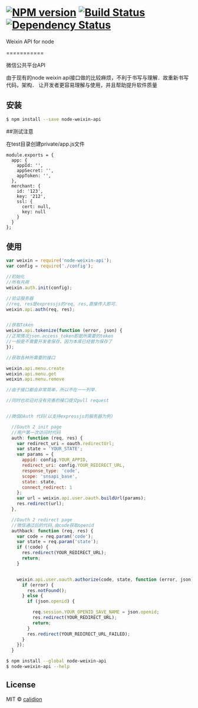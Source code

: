 #  [![NPM version][npm-image]][npm-url] [![Build Status][travis-image]][travis-url] [![Dependency Status][daviddm-image]][daviddm-url]

Weixin API for node

===========

微信公共平台API

由于现有的node weixin api接口做的比较麻烦，不利于书写与理解．故重新书写代码，架构．
让开发者更容易理解与使用，并且帮助提升软件质量


## 安装

```sh
$ npm install --save node-weixin-api
```

##测试注意

在test目录创建private/app.js文件

```
module.exports = {
  app: {
    appId: '',
    appSecret: '',
    appToken: '',
  },
  merchant: {
    id: '123',
    key: '212',
    ssl: {
      cert: null,
      key: null
    }
  }
};
```


## 使用

```js
var weixin = require('node-weixin-api');
var config = require('./config');

//初始化
//所有共用
weixin.auth.init(config);

//验证服务器
//req, res是expressjs的req, res,直接传入即可．
weixin.api.auth(req, res);


//获取Token
weixin.api.tokenize(function (error, json) {
//正常情况json.access_token即是所需要的token
//一般是不需要开发者保存，因为本库已经替为保存了
});

//获取各种所需要的接口

weixin.api.menu.create
weixin.api.menu.get
weixin.api.menu.remove

//由于接口都会非常简单，所以不在一一列举．

//同时也欢迎对没有完善的接口提交pull request


//微信OAuth 代码(以支持expressjs的服务器为例)

  //Oauth 2 init page
  //用户第一次访问时代码
  auth: function (req, res) {
    var redirect_uri = oauth.redirectUrl;
    var state = 'YOUR_STATE';
    var params = {
      appid: config.YOUR_APPID,
      redirect_uri: config.YOUR_REDIRECT_URL,
      response_type: 'code',
      scope: 'snsapi_base',
      state: state,
      connect_redirect: 1
    };
    var url = weixin.api.user.oauth.buildUrl(params);
    res.redirect(url);
  },

  //Oauth 2 redirect page
  //微信通过后的代码,由code获取openid
  authback: function (req, res) {
    var code = req.param('code');
    var state = req.param('state');
    if (!code) {
      res.redirect(YOUR_REDIRECT_URL);
      return;
    }


    weixin.api.user.oauth.authorize(code, state, function (error, json) {
      if (error) {
        res.notFound();
      } else {
        if (json.openid) {

          req.session.YOUR_OPENID_SAVE_NAME = json.openid;
          res.redirect(YOUR_REDIRECT_URL);
          return;
        }
        res.redirect(YOUR_REDIRECT_URL_FAILED);
      }
    });
  }
```

```sh
$ npm install --global node-weixin-api
$ node-weixin-api --help
```


## License

MIT © [calidion](blog.3gcnbeta.com)


[npm-image]: https://badge.fury.io/js/node-weixin-api.svg
[npm-url]: https://npmjs.org/package/node-weixin-api
[travis-image]: https://travis-ci.org/JSSDKCN/node-weixin-api.svg?branch=master
[travis-url]: https://travis-ci.org/JSSDKCN/node-weixin-api
[daviddm-image]: https://david-dm.org/JSSDKCN/node-weixin-api.svg?theme=shields.io
[daviddm-url]: https://david-dm.org/JSSDKCN/node-weixin-api
